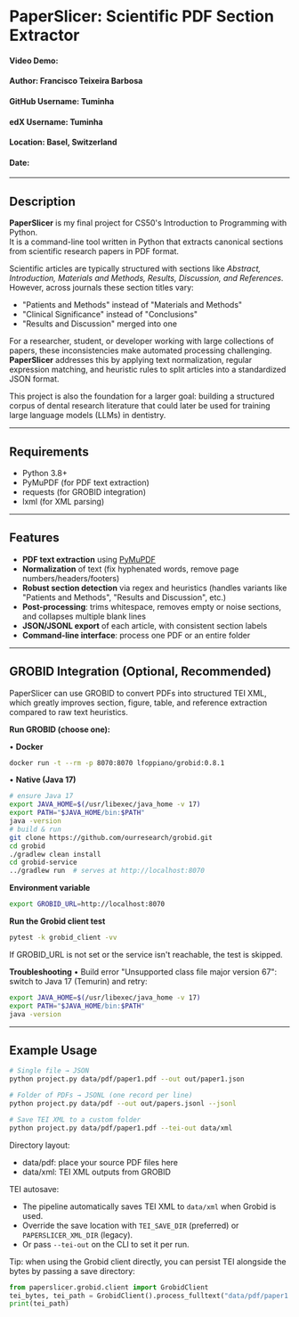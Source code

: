 # PaperSlicer: Scientific PDF Section Extractor

#### Video Demo: <URL HERE>  
#### Author: Francisco Teixeira Barbosa  
#### GitHub Username: Tuminha  
#### edX Username: Tuminha  
#### Location: Basel, Switzerland  
#### Date: <DATE YOU RECORD VIDEO>  

---

## Description

**PaperSlicer** is my final project for CS50's Introduction to Programming with Python.  
It is a command-line tool written in Python that extracts canonical sections from scientific research papers in PDF format.  

Scientific articles are typically structured with sections like *Abstract, Introduction, Materials and Methods, Results, Discussion, and References*. However, across journals these section titles vary:  
- "Patients and Methods" instead of "Materials and Methods"  
- "Clinical Significance" instead of "Conclusions"  
- "Results and Discussion" merged into one  

For a researcher, student, or developer working with large collections of papers, these inconsistencies make automated processing challenging. **PaperSlicer** addresses this by applying text normalization, regular expression matching, and heuristic rules to split articles into a standardized JSON format.

This project is also the foundation for a larger goal: building a structured corpus of dental research literature that could later be used for training large language models (LLMs) in dentistry.

---

## Requirements

- Python 3.8+
- PyMuPDF (for PDF text extraction)
- requests (for GROBID integration)
- lxml (for XML parsing)

---

## Features

- **PDF text extraction** using [PyMuPDF](https://pymupdf.readthedocs.io/en/latest/)  
- **Normalization** of text (fix hyphenated words, remove page numbers/headers/footers)  
- **Robust section detection** via regex and heuristics (handles variants like "Patients and Methods", "Results and Discussion", etc.)  
- **Post-processing**: trims whitespace, removes empty or noise sections, and collapses multiple blank lines  
- **JSON/JSONL export** of each article, with consistent section labels  
- **Command-line interface**: process one PDF or an entire folder  

---

## GROBID Integration (Optional, Recommended)

PaperSlicer can use GROBID to convert PDFs into structured TEI XML, which greatly improves section, figure, table, and reference extraction compared to raw text heuristics.

**Run GROBID (choose one):**

• **Docker**
```bash
docker run -t --rm -p 8070:8070 lfoppiano/grobid:0.8.1
```

• **Native (Java 17)**
```bash
# ensure Java 17
export JAVA_HOME=$(/usr/libexec/java_home -v 17)
export PATH="$JAVA_HOME/bin:$PATH"
java -version
# build & run
git clone https://github.com/ourresearch/grobid.git
cd grobid
./gradlew clean install
cd grobid-service
../gradlew run  # serves at http://localhost:8070
```

**Environment variable**
```bash
export GROBID_URL=http://localhost:8070
```

**Run the Grobid client test**
```bash
pytest -k grobid_client -vv
```

If GROBID_URL is not set or the service isn't reachable, the test is skipped.

**Troubleshooting**
• Build error "Unsupported class file major version 67": switch to Java 17 (Temurin) and retry:
```bash
export JAVA_HOME=$(/usr/libexec/java_home -v 17)
export PATH="$JAVA_HOME/bin:$PATH"
java -version
```

---

## Example Usage

```bash
# Single file → JSON
python project.py data/pdf/paper1.pdf --out out/paper1.json

# Folder of PDFs → JSONL (one record per line)
python project.py data/pdf --out out/papers.jsonl --jsonl

# Save TEI XML to a custom folder
python project.py data/pdf/paper1.pdf --tei-out data/xml
```

Directory layout:

- data/pdf: place your source PDF files here
- data/xml: TEI XML outputs from GROBID

TEI autosave:
- The pipeline automatically saves TEI XML to `data/xml` when Grobid is used.
- Override the save location with `TEI_SAVE_DIR` (preferred) or `PAPERSLICER_XML_DIR` (legacy).
- Or pass `--tei-out` on the CLI to set it per run.

Tip: when using the Grobid client directly, you can persist TEI alongside the bytes by passing a save directory:

```python
from paperslicer.grobid.client import GrobidClient
tei_bytes, tei_path = GrobidClient().process_fulltext("data/pdf/paper1.pdf", save_dir="data/xml")
print(tei_path)
```
